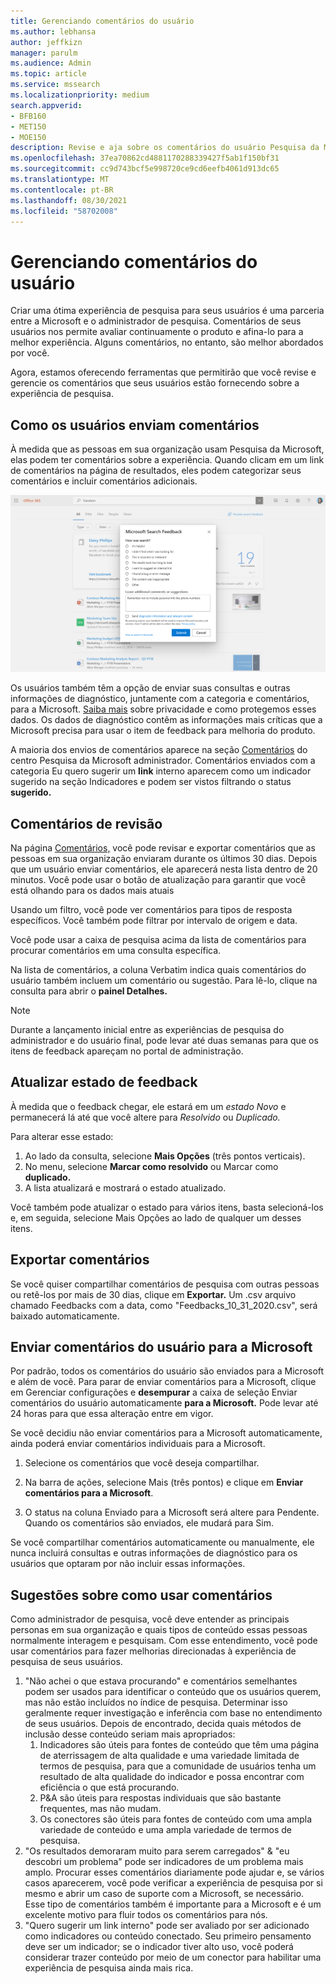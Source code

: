 ```yaml
---
title: Gerenciando comentários do usuário
ms.author: lebhansa
author: jeffkizn
manager: parulm
ms.audience: Admin
ms.topic: article
ms.service: mssearch
ms.localizationpriority: medium
search.appverid:
- BFB160
- MET150
- MOE150
description: Revise e aja sobre os comentários do usuário Pesquisa da Microsoft
ms.openlocfilehash: 37ea70862cd4881170288339427f5ab1f150bf31
ms.sourcegitcommit: cc9d743bcf5e998720ce9cd6eefb4061d913dc65
ms.translationtype: MT
ms.contentlocale: pt-BR
ms.lasthandoff: 08/30/2021
ms.locfileid: "58702008"
---
```

# <a name="managing-user-feedback"></a>Gerenciando comentários do usuário

Criar uma ótima experiência de pesquisa para seus usuários é uma parceria entre a Microsoft e o administrador de pesquisa. Comentários de seus usuários nos permite avaliar continuamente o produto e afina-lo para a melhor experiência. Alguns comentários, no entanto, são melhor abordados por você.

Agora, estamos oferecendo ferramentas que permitirão que você revise e gerencie os comentários que seus usuários estão fornecendo sobre a experiência de pesquisa.

## <a name="how-users-submit-feedback"></a>Como os usuários enviam comentários

À medida que as pessoas em sua organização usam Pesquisa da Microsoft, elas podem ter comentários sobre a experiência. Quando clicam em um link de comentários na página de resultados, eles podem categorizar seus comentários e incluir comentários adicionais.

![Formulário de feedback global.](media/feedback/feedback-global-dialog.png)

Os usuários também têm a opção de enviar suas consultas e outras informações de diagnóstico, juntamente com a categoria e comentários, para a Microsoft. [Saiba mais](https://privacy.microsoft.com/en-US/privacystatement) sobre privacidade e como protegemos esses dados. Os dados de diagnóstico contêm as informações mais críticas que a Microsoft precisa para usar o item de feedback para melhoria do produto.

A maioria dos envios de comentários aparece na seção [Comentários](https://admin.microsoft.com/Adminportal/Home#/MicrosoftSearch/feedback) do centro Pesquisa da Microsoft administrador. Comentários enviados com a categoria Eu quero sugerir um **link** [](https://admin-ignite.microsoft.com/Adminportal/Home#/MicrosoftSearch/bookmarks) interno aparecem como um indicador sugerido na seção Indicadores e podem ser vistos filtrando o status **sugerido.**

## <a name="review-feedback"></a>Comentários de revisão

Na página [Comentários,](https://admin.microsoft.com/Adminportal/Home#/MicrosoftSearch/feedback) você pode revisar e exportar comentários que as pessoas em sua organização enviaram durante os últimos 30 dias. Depois que um usuário enviar comentários, ele aparecerá nesta lista dentro de 20 minutos. Você pode usar o botão de atualização para garantir que você está olhando para os dados mais atuais

Usando um filtro, você pode ver comentários para tipos de resposta específicos. Você também pode filtrar por intervalo de origem e data.

Você pode usar a caixa de pesquisa acima da lista de comentários para procurar comentários em uma consulta específica.

Na lista de comentários, a coluna Verbatim indica quais comentários do usuário também incluem um comentário ou sugestão. Para lê-lo, clique na consulta para abrir o **painel Detalhes.**

>[!NOTE]
>Durante a lançamento inicial entre as experiências de pesquisa do administrador e do usuário final, pode levar até duas semanas para que os itens de feedback apareçam no portal de administração.

## <a name="update-feedback-state"></a>Atualizar estado de feedback

À medida que o feedback chegar, ele estará em um *estado Novo* e permanecerá lá até que você altere para *Resolvido* ou *Duplicado.*

Para alterar esse estado:

1. Ao lado da consulta, selecione **Mais Opções** (três pontos verticais).
1. No menu, selecione **Marcar como resolvido** ou Marcar como **duplicado.**
1. A lista atualizará e mostrará o estado atualizado.

Você também pode atualizar o estado para vários itens, basta selecioná-los e, em seguida, selecione Mais Opções ao lado de qualquer um desses itens.

## <a name="export-feedback"></a>Exportar comentários

Se você quiser compartilhar comentários de pesquisa com outras pessoas ou retê-los por mais de 30 dias, clique em **Exportar.** Um .csv arquivo chamado Feedbacks com a data, como "Feedbacks_10_31_2020.csv", será baixado automaticamente.

## <a name="send-user-feedback-to-microsoft"></a>Enviar comentários do usuário para a Microsoft

Por padrão, todos os comentários do usuário são enviados para a Microsoft e além de você. Para parar de enviar comentários para a Microsoft, clique em Gerenciar configurações e **desempurar** a caixa de seleção Enviar comentários do usuário automaticamente **para a Microsoft.** Pode levar até 24 horas para que essa alteração entre em vigor.

Se você decidiu não enviar comentários para a Microsoft automaticamente, ainda poderá enviar comentários individuais para a Microsoft.

1. Selecione os comentários que você deseja compartilhar.
1. Na barra de ações, selecione Mais (três pontos) e clique em **Enviar comentários para a Microsoft**.

1. O status na coluna Enviado para a Microsoft será altere para Pendente. Quando os comentários são enviados, ele mudará para Sim.

Se você compartilhar comentários automaticamente ou manualmente, ele nunca incluirá consultas e outras informações de diagnóstico para os usuários que optaram por não incluir essas informações.

## <a name="suggestions-on-how-to-use-feedback"></a>Sugestões sobre como usar comentários

Como administrador de pesquisa, você deve entender as principais personas em sua organização e quais tipos de conteúdo essas pessoas normalmente interagem e pesquisam. Com esse entendimento, você pode usar comentários para fazer melhorias direcionadas à experiência de pesquisa de seus usuários.

1. "Não achei o que estava procurando" e comentários semelhantes podem ser usados para identificar o conteúdo que os usuários querem, mas não estão incluídos no índice de pesquisa. Determinar isso geralmente requer investigação e inferência com base no entendimento de seus usuários. Depois de encontrado, decida quais métodos de inclusão desse conteúdo seriam mais apropriados:
    1. Indicadores são úteis para fontes de conteúdo que têm uma página de aterrissagem de alta qualidade e uma variedade limitada de termos de pesquisa, para que a comunidade de usuários tenha um resultado de alta qualidade do indicador e possa encontrar com eficiência o que está procurando.
    1. P&A são úteis para respostas individuais que são bastante frequentes, mas não mudam.
    1. Os conectores são úteis para fontes de conteúdo com uma ampla variedade de conteúdo e uma ampla variedade de termos de pesquisa.
1. "Os resultados demoraram muito para serem carregados" & "eu descobri um problema" pode ser indicadores de um problema mais amplo. Procurar esses comentários diariamente pode ajudar e, se vários casos aparecerem, você pode verificar a experiência de pesquisa por si mesmo e abrir um caso de suporte com a Microsoft, se necessário. Esse tipo de comentários também é importante para a Microsoft e é um excelente motivo para fluir todos os comentários para nós.
1. "Quero sugerir um link interno" pode ser avaliado por ser adicionado como indicadores ou conteúdo conectado. Seu primeiro pensamento deve ser um indicador; se o indicador tiver alto uso, você poderá considerar trazer conteúdo por meio de um conector para habilitar uma experiência de pesquisa ainda mais rica.
